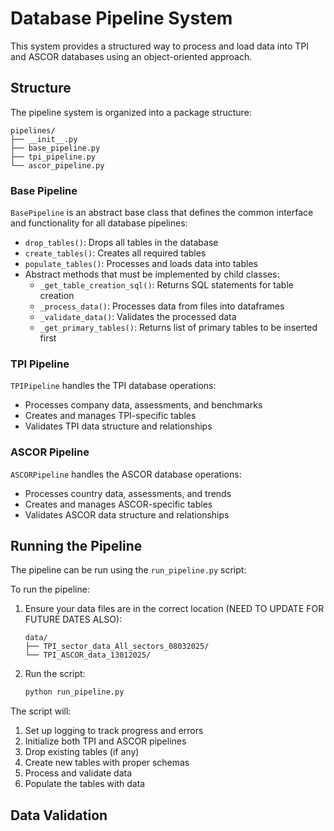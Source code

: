 # Database Pipeline System

This system provides a structured way to process and load data into TPI and ASCOR databases using an object-oriented approach.

## Structure

The pipeline system is organized into a package structure:

```
pipelines/
├── __init__.py
├── base_pipeline.py
├── tpi_pipeline.py
└── ascor_pipeline.py
```

### Base Pipeline

`BasePipeline` is an abstract base class that defines the common interface and functionality for all database pipelines:

- `drop_tables()`: Drops all tables in the database
- `create_tables()`: Creates all required tables
- `populate_tables()`: Processes and loads data into tables
- Abstract methods that must be implemented by child classes:
  - `_get_table_creation_sql()`: Returns SQL statements for table creation
  - `_process_data()`: Processes data from files into dataframes
  - `_validate_data()`: Validates the processed data
  - `_get_primary_tables()`: Returns list of primary tables to be inserted first

### TPI Pipeline

`TPIPipeline` handles the TPI database operations:
- Processes company data, assessments, and benchmarks
- Creates and manages TPI-specific tables
- Validates TPI data structure and relationships

### ASCOR Pipeline

`ASCORPipeline` handles the ASCOR database operations:
- Processes country data, assessments, and trends
- Creates and manages ASCOR-specific tables
- Validates ASCOR data structure and relationships

## Running the Pipeline

The pipeline can be run using the `run_pipeline.py` script:


To run the pipeline:

1. Ensure your data files are in the correct location (NEED TO UPDATE FOR FUTURE DATES ALSO):
   ```
   data/
   ├── TPI_sector_data_All_sectors_08032025/
   └── TPI_ASCOR_data_13012025/
   ```

2. Run the script:
   ```bash
   python run_pipeline.py
   ```

The script will:
1. Set up logging to track progress and errors
2. Initialize both TPI and ASCOR pipelines
3. Drop existing tables (if any)
4. Create new tables with proper schemas
5. Process and validate data
6. Populate the tables with data

## Data Validation





